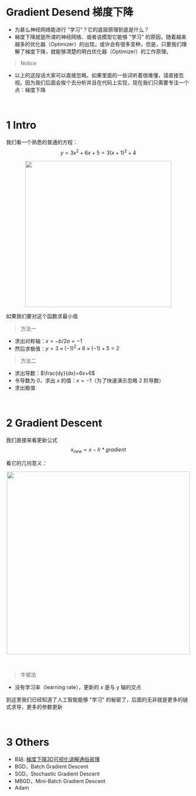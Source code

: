 &emsp;
# Gradient Desend 梯度下降
- 为甚么神经网络能进行 "学习"？它的底层原理到底是什么？
- 梯度下降就是所谓的神经网络、或者说模型它能够 "学习" 的原因，随着越来越多的优化器（Optimizer）的出现，或许会有很多变种，但是，只要我们理解了梯度下降，就能够清楚的明白优化器（Optimizer）的工作原理。

>Notice
- 以上的这段话大家可以直接忽略。如果里面的一些词听着很难懂，请直接忽视。因为我们后面会挨个去分析并且在代码上实现，现在我们只需要专注一个点：梯度下降

&emsp;
# 1 Intro
我们看一个熟悉的普通的方程：
$$y = 3x^2 + 6x + 5 = 3(x+1)^2 + 4$$

<div align=center>
    <image src="imgs/function.png" width=400/>
</div>

如果我们要对这个函数求最小值
>方法一
- 求出对称轴：$x=-b/2a=-1$
- 然后求极值：$y=3\times(-1)^2 + 6\times (-1)+5=2$

>方法二
- 求出导数：$\frac{dy}{dx}=6x+6$
- 令导数为 $0$，求出 $x$ 的值：$x=-1$（为了快速演示忽略 $2$ 阶导数）
- 求出极值


&emsp;
# 2 Gradient Descent
我们直接来看更新公式
$$x_{new} = x - lr*gradient$$

看它的几何意义：
<div align=center>
    <image src="imgs/gradient-descent.png" width=500>
</div>

&emsp;
>牛顿法
- 没有学习率（learning rate），更新的 $x$ 是与 y 轴的交点


到这里我们已经知道了人工智能能够 "学习" 的秘密了，后面的无非就是更多的链式求导，更多的参数更新

&emsp;
# 3 Others
- B站: [梯度下降3D可视化讲解通俗易懂](https://www.bilibili.com/video/BV18P4y1j7uH/?spm_id_from=333.337.search-card.all.click&vd_source=ead820d10887c21595d014f264bcbb35)
- BGD，Batch Gradient Descent
- SGD，Stochastic Gradient Descent
- MBGD，Mini-Batch Gradient Descent
- Adam



